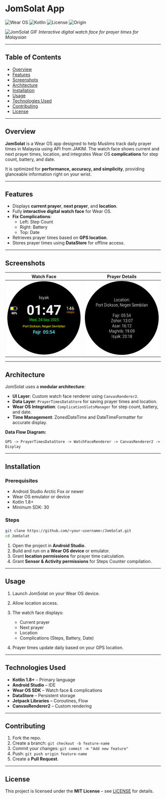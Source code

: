 # JomSolat App

![Wear OS](https://img.shields.io/badge/Platform-Wear%20OS-blue) ![Kotlin](https://img.shields.io/badge/Kotlin-1.8-orange) ![License](https://img.shields.io/badge/License-MIT-green) ![Origin](https://img.shields.io/badge/Origin-Malaysia-yellow)

![JomSolat GIF](https://via.placeholder.com/400x300.gif)
*Interactive digital watch face for prayer times for Malaysian*

---

## Table of Contents

* [Overview](#overview)
* [Features](#features)
* [Screenshots](#screenshots)
* [Architecture](#architecture)
* [Installation](#installation)
* [Usage](#usage)
* [Technologies Used](#technologies-used)
* [Contributing](#contributing)
* [License](#license)

---

## Overview

**JomSolat** is a Wear OS app designed to help Muslims track daily prayer times in Malaysia using API from JAKIM. The watch face shows current and next prayer times, location, and integrates Wear OS **complications** for step count, battery, and date.

It is optimized for **performance, accuracy, and simplicity**, providing glanceable information right on your wrist.

---

## Features

* Displays **current prayer**, **next prayer**, and **location**.
* Fully **interactive digital watch face** for Wear OS.
* **Fix Complications**:
  * Left: Step Count
  * Right: Battery
  * Top: Date
* Retrieves prayer times based on **GPS location**.
* Stores prayer times using **DataStore** for offline access.

---

## Screenshots

| Watch Face                                         | Prayer Details                                         |
| -------------------------------------------------- | ------------------------------------------------------ |
| ![Watch Face](https://github.com/zulbiasa/JomSolatV2/blob/main/app/src/main/res/drawable/watchface_preview.png) | ![Prayer Details](https://github.com/zulbiasa/JomSolatV2/blob/main/app/src/main/res/drawable/app_preview.png) |


---

## Architecture

JomSolat uses a **modular architecture**:

* **UI Layer**: Custom watch face renderer using `CanvasRenderer2`.
* **Data Layer**: `PrayerTimesDataStore` for saving prayer times and location.
* **Wear OS Integration**: `ComplicationSlotsManager` for step count, battery, and date.
* **Time Management**: ZonedDateTime and DateTimeFormatter for accurate display.

**Data Flow Diagram:**

```
GPS -> PrayerTimesDataStore -> WatchFaceRenderer -> CanvasRenderer2 -> Display
```

---

## Installation

### Prerequisites

* Android Studio Arctic Fox or newer
* Wear OS emulator or device
* Kotlin 1.8+
* Minimum SDK: 30

### Steps

```bash
git clone https://github.com/<your-username>/JomSolat.git
cd JomSolat
```

1. Open the project in **Android Studio**.
2. Build and run on a **Wear OS device** or emulator.
3. Grant **location permissions** for prayer time calculation.
3. Grant **Sensor & Activity permissions** for Steps Counter compilation.
---

## Usage

1. Launch JomSolat on your Wear OS device.
2. Allow location access.
3. The watch face displays:

   * Current prayer
   * Next prayer
   * Location
   * Complications (Steps, Battery, Date)
4. Prayer times update daily based on your GPS location.

---

## Technologies Used

* **Kotlin 1.8+** – Primary language
* **Android Studio** – IDE
* **Wear OS SDK** – Watch face & complications
* **DataStore** – Persistent storage
* **Jetpack Libraries** – Coroutines, Flow
* **CanvasRenderer2** – Custom rendering

---

## Contributing

1. Fork the repo.
2. Create a branch: `git checkout -b feature-name`
3. Commit your changes: `git commit -m "Add new feature"`
4. Push: `git push origin feature-name`
5. Create a **Pull Request**.

---


## License

This project is licensed under the **MIT License** – see [LICENSE](LICENSE) for details.
